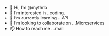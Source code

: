 - 👋 Hi, I’m @mythrib
- 👀 I’m interested in ..coding.
- 🌱 I’m currently learning ...API
- 💞️ I’m looking to collaborate on ...Microservices
- 📫 How to reach me ...mail

<!---
mythrib/mythrib is a ✨ special ✨ repository because its `README.md` (this file) appears on your GitHub profile.
You can click the Preview link to take a look at your changes.
--->
